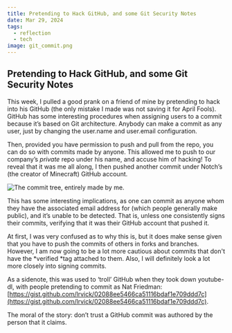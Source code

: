 ```yaml
---
title: Pretending to Hack GitHub, and some Git Security Notes
date: Mar 29, 2024
tags:
  - reflection
  - tech
image: git_commit.png
---
```

## Pretending to Hack GitHub, and some Git Security Notes

This week, I pulled a good prank on a friend of mine by pretending to hack into his GitHub (the only mistake I made was not saving it for April Fools). GitHub has some interesting procedures when assigning users to a commit because it’s based on Git architecture. Anybody can make a commit as any user, just by changing the user.name and user.email configuration.

Then, provided you have permission to push and pull from the repo, you can do so with commits made by anyone. This allowed me to push to our company’s *private* repo under his name, and accuse him of hacking! To reveal that it was me all along, I then pushed another commit under Notch’s (the creator of Minecraft) GitHub account.

![The commit tree, entirely made by me.](../images/git_commit.png)

This has some interesting implications, as one can commit as anyone whom they have the associated email address for (which people generally make public), and it’s unable to be detected. That is, unless one consistently signs their commits, verifying that it was their GitHub account that pushed it.

At first, I was very confused as to why this is, but it does make sense given that you have to push the commits of others in forks and branches. However, I am now going to be a lot more cautious about commits that don't have the *verified *tag attached to them. Also, I will definitely look a lot more closely into signing commits.

As a sidenote, this was used to ‘troll’ GitHub when they took down youtube-dl, with people pretending to commit as Nat Friedman: [https://gist.github.com/lrvick/02088ee5466ca51116bdaf1e709ddd7c](https://gist.github.com/lrvick/02088ee5466ca51116bdaf1e709ddd7c).

The moral of the story: don’t trust a GitHub commit was authored by the person that it claims.

